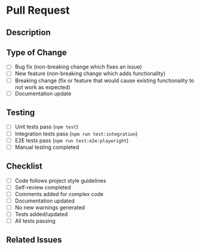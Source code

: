# Pull Request

## Description
<!-- Describe your changes in detail -->

## Type of Change
- [ ] Bug fix (non-breaking change which fixes an issue)
- [ ] New feature (non-breaking change which adds functionality)
- [ ] Breaking change (fix or feature that would cause existing functionality to not work as expected)
- [ ] Documentation update

## Testing
- [ ] Unit tests pass (`npm test`)
- [ ] Integration tests pass (`npm run test:integration`)
- [ ] E2E tests pass (`npm run test:e2e:playwright`)
- [ ] Manual testing completed

## Checklist
- [ ] Code follows project style guidelines
- [ ] Self-review completed
- [ ] Comments added for complex code
- [ ] Documentation updated
- [ ] No new warnings generated
- [ ] Tests added/updated
- [ ] All tests passing

## Related Issues
<!-- Link related issues: Fixes #123, Closes #456 -->
